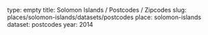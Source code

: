 type: empty
title: Solomon Islands / Postcodes / Zipcodes
slug: places/solomon-islands/datasets/postcodes
place: solomon-islands
dataset: postcodes
year: 2014
